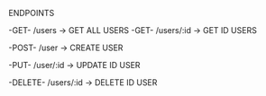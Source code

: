 ENDPOINTS

-GET- /users -> GET ALL USERS
-GET- /users/:id -> GET ID USERS

-POST- /user -> CREATE USER

-PUT- /user/:id -> UPDATE ID USER

-DELETE- /users/:id -> DELETE ID USER
